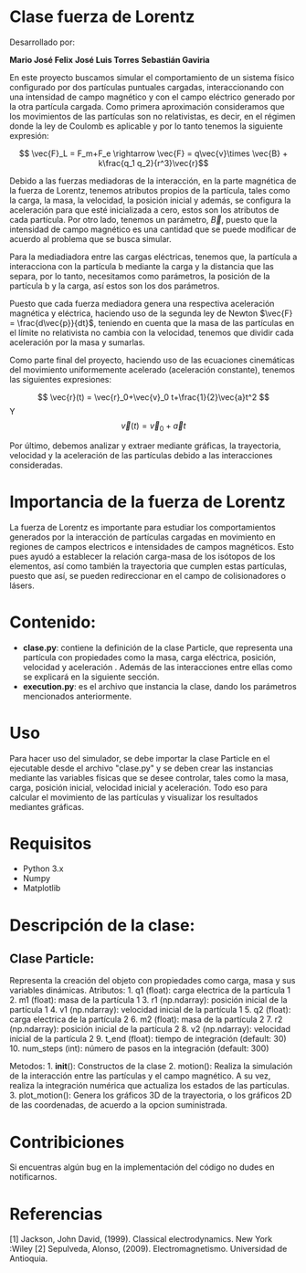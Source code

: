 # Clase fuerza de Lorentz

Desarrollado por:

**Mario José Felix**
**José Luis Torres**
**Sebastián Gaviria**

En este proyecto buscamos simular el comportamiento de un sistema físico configurado por dos partículas puntuales cargadas, interaccionando con una intensidad de campo magnético y con el campo eléctrico generado por la otra partícula cargada. Como primera aproximación consideramos que los movimientos de las partículas son no relativistas, es decir, en el régimen donde la ley de Coulomb es aplicable y por lo tanto tenemos la siguiente expresión:

$$ \vec{F}_L = F_m+F_e \rightarrow \vec{F} = q\vec{v}\times \vec{B} + k\frac{q_1 q_2}{r^3}\vec{r}$$

Debido a las fuerzas mediadoras de la interacción, en la parte magnética de la fuerza de Lorentz, tenemos atributos propios de la partícula, tales como la carga, la masa, la velocidad, la posición inicial y además, se configura la aceleración para que esté inicializada a cero, estos son los atributos de cada partícula. Por otro lado, tenemos un parámetro, $\vec{B}$, puesto que la intensidad de campo magnético es una cantidad que se puede modificar de acuerdo al problema que se busca simular.

Para la mediadiadora entre las cargas eléctricas, tenemos que, la partícula a interacciona con la partícula b mediante la carga y la distancia que las separa, por lo tanto, necesitamos como parámetros, la posición de la partícula b y la carga,  así estos son los dos parámetros.

Puesto que cada fuerza mediadora genera una respectiva aceleración magnética y eléctrica, haciendo uso de la segunda ley de Newton $\vec{F} = \frac{d\vec{p}}{dt}$, teniendo en cuenta que la masa de las partículas en el límite no relativista no cambia con la velocidad, tenemos que dividir cada aceleración por la masa y sumarlas.

Como parte final del proyecto, haciendo uso de las ecuaciones cinemáticas del movimiento uniformemente acelerado (aceleración constante), tenemos las siguientes expresiones:

$$ \vec{r}(t) = \vec{r}_0+\vec{v}_0 t+\frac{1}{2}\vec{a}t^2 $$
Y
$$ \vec{v}(t) = \vec{v}_0+\vec{a}t $$

Por último, debemos analizar y extraer mediante gráficas, la trayectoria, velocidad y la aceleración de las partículas debido a las interacciones consideradas.


# Importancia de la fuerza de Lorentz

La fuerza de Lorentz es importante para estudiar los comportamientos generados por la interacción de partículas cargadas en movimiento en regiones de campos electricos e intensidades de campos magnéticos. Esto pues ayudó a establecer la relación carga-masa de los isótopos de los elementos, así como también la trayectoria que cumplen estas partículas, puesto que así, se pueden redireccionar en el campo de colisionadores o lásers.

# Contenido:

* **clase.py**: contiene la definición de la clase Particle, que representa una partícula con propiedades como la masa, carga eléctrica, posición, velocidad y aceleración . Además de las interacciones entre ellas como se explicará en la siguiente sección.
* **execution.py**: es el archivo que instancia la clase, dando los parámetros mencionados anteriormente.

# Uso

Para hacer uso del simulador, se debe importar la clase Particle en el ejecutable desde el archivo "clase.py" y se deben crear las instancias mediante las variables físicas que se desee controlar, tales como la masa, carga, posición inicial, velocidad inicial y aceleración. Todo eso para calcular el movimiento de las partículas y visualizar los resultados mediantes gráficas.

# Requisitos

* Python 3.x
* Numpy
* Matplotlib

# Descripción de la clase:

## Clase Particle:

Representa la creación del objeto con propiedades como carga, masa y sus variables dinámicas.
Atributos:
    1.  q1 (float): carga electrica de la partícula 1
    2.  m1 (float): masa de la partícula 1
    3.  r1 (np.ndarray): posición inicial de la partícula 1
    4.  v1 (np.ndarray): velocidad inicial de la partícula 1
    5.  q2 (float): carga electrica de la partícula 2
    6.  m2 (float): masa de la partícula 2
    7.  r2 (np.ndarray): posición inicial de la partícula 2
    8.  v2 (np.ndarray): velocidad inicial de la partícula 2
    9.  t_end (float): tiempo de integración (default: 30)
    10. num_steps (int): número de pasos en la integración (default: 300)

Metodos:
    1.  __init__(): Constructos de la clase
    2.  motion(): Realiza la simulación de la interacción entre las partículas y el campo magnético.
    A su vez, realiza la integración numérica que actualiza los estados de las partículas.
    3.  plot_motion(): Genera los gráficos 3D de la trayectoria, o los gráficos 2D de las coordenadas, de acuerdo a la opcion suministrada.

# Contribiciones
Si encuentras algún bug en la implementación del código no dudes en notificarnos.

# Referencias

[1] Jackson, John David, (1999). Classical electrodynamics. New York :Wiley
[2] Sepulveda, Alonso, (2009). Electromagnetismo. Universidad de Antioquia.